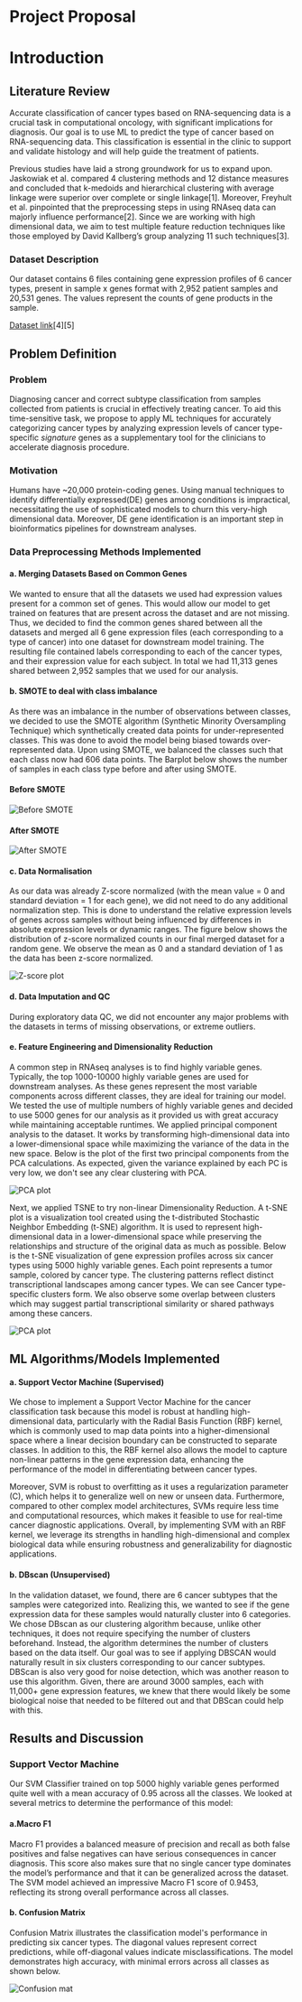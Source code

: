 
# Project Proposal

# Introduction  

## Literature Review  

Accurate classification of cancer types based on RNA-sequencing data is a crucial task in computational oncology, with significant implications for diagnosis. Our goal is to use ML to predict the type of cancer based on RNA-sequencing data. This classification is essential in the clinic to support and validate histology and will help guide the treatment of patients.

 Previous studies have laid a strong groundwork for us to expand upon. Jaskowiak et al. compared 4 clustering methods and 12 distance measures and concluded that k-medoids and hierarchical clustering with average linkage were superior over complete or single linkage[1]. Moreover, Freyhult et al. pinpointed that the preprocessing steps in using RNAseq data can majorly influence performance[2]. Since we are working with high dimensional data, we aim to test multiple feature reduction techniques like those employed by David Kallberg’s group analyzing 11 such techniques[3].

### Dataset Description

Our dataset contains 6 files containing gene expression profiles of 6 cancer types, present in sample x genes format with 2,952 patient samples and 20,531 genes. The values represent the counts of gene products in the sample.

[Dataset link](http://zenodo.org/records/8192916)[4][5]

## Problem Definition

### Problem
Diagnosing cancer and correct subtype classification from samples collected from patients is crucial in effectively treating cancer. To aid this time-sensitive task, we propose to apply ML techniques for accurately categorizing cancer types by analyzing expression levels of cancer type-specific *signature* genes as a supplementary tool for the clinicians to accelerate diagnosis procedure.


### Motivation
Humans have ~20,000 protein-coding genes. Using manual techniques to identify differentially expressed(DE) genes among conditions is impractical, necessitating the use of sophisticated models to churn this very-high dimensional data. Moreover, DE gene identification is an important step in bioinformatics pipelines for downstream analyses.

### Data Preprocessing Methods Implemented

#### a. Merging Datasets Based on Common Genes
We wanted to ensure that all the datasets we used had expression values present for a common set of genes. This would allow our model to get trained on features that are present across the dataset and are not missing. Thus, we decided to find the common genes shared between all the datasets and merged all 6 gene expression files (each corresponding to a type of cancer) into one dataset for downstream model training. The resulting file contained labels corresponding to each of the cancer types, and their expression value for each subject. In total we had 11,313 genes shared between 2,952 samples that we used for our analysis.

#### b. SMOTE to deal with class imbalance
As there was an imbalance in the number of observations between classes, we decided to use the SMOTE algorithm (Synthetic Minority Oversampling Technique) which synthetically created data points for under-represented classes. This was done to avoid the model being biased towards over-represented data. Upon using SMOTE, we balanced the classes such that each class now had 606 data points.
The Barplot below shows the number of samples in each class type before and after using SMOTE.

#### Before SMOTE
![Before SMOTE](Figures/Bar_bef_Smote.png)

#### After SMOTE
![After SMOTE](Figures/Bar_aft_Smote.png)

#### c. Data Normalisation
As our data was already Z-score normalized (with the mean value = 0 and standard deviation = 1 for each gene), we did not need to do any additional normalization step. This is done to understand the relative expression levels of genes across samples without being influenced by differences in absolute expression levels or dynamic ranges. The figure below shows the distribution of z-score normalized counts in our final merged dataset for a random gene. We observe the mean as 0 and a standard deviation of 1 as the data has been z-score normalized.

![Z-score plot](Figures/z_score_plot.png)

#### d. Data Imputation and QC
During exploratory data QC, we did not encounter any major problems with the datasets in terms of missing observations, or extreme outliers. 

#### e. Feature Engineering and Dimensionality Reduction
A common step in RNAseq analyses is to find highly variable genes. Typically, the top 1000-10000 highly variable genes are used for downstream analyses. As these genes represent the most variable components across different classes, they are ideal for training our model. We tested the use of multiple numbers of highly variable genes and decided to use 5000 genes for our analysis as it provided us with great accuracy while maintaining acceptable runtimes.
We applied principal component analysis to the dataset. It works by transforming high-dimensional data into a lower-dimensional space while maximizing the variance of the data in the new space. Below is the plot of the first two principal components from the PCA calculations. As expected, given the variance explained by each PC is very low, we don't see any clear clustering with PCA. 

![PCA plot](Figures/PCA_plot_bef.png)

Next, we applied TSNE to try non-linear Dimensionality Reduction. A t-SNE plot is a visualization tool created using the t-distributed Stochastic Neighbor Embedding (t-SNE) algorithm. It is used to represent high-dimensional data in a lower-dimensional space while preserving the relationships and structure of the original data as much as possible. Below is the t-SNE visualization of gene expression profiles across six cancer types using 5000 highly variable genes. Each point represents a tumor sample, colored by cancer type. The clustering patterns reflect distinct transcriptional landscapes among cancer types. We can see Cancer type-specific clusters form. We also observe some overlap between clusters which may suggest partial transcriptional similarity or shared pathways among these cancers. 

![PCA plot](Figures/PCA_plot.png)

## ML Algorithms/Models Implemented

#### a. Support Vector Machine (Supervised)

We chose to implement a Support Vector Machine for the cancer classification task because this model is robust at handling high-dimensional data, particularly with the Radial Basis Function (RBF) kernel, which is commonly used to map data points into a higher-dimensional space where a linear decision boundary can be constructed to separate classes. In addition to this, the RBF kernel also allows the model to capture non-linear patterns in the gene expression data, enhancing the performance of the model in differentiating between cancer types.

Moreover, SVM is robust to overfitting as it uses a regularization parameter (C), which helps it to generalize well on new or unseen data. Furthermore, compared to other complex model architectures, SVMs require less time and computational resources, which makes it feasible to use for real-time cancer diagnostic applications. Overall, by implementing SVM with an RBF kernel, we leverage its strengths in handling high-dimensional and complex biological data while ensuring robustness and generalizability for diagnostic applications.

#### b. DBscan (Unsupervised)
In the validation dataset, we found, there are 6 cancer subtypes that the samples were categorized into. Realizing this, we wanted to see if the gene expression data for these samples would naturally cluster into 6 categories. We chose DBscan as our clustering algorithm because, unlike other techniques, it does not require specifying the number of clusters beforehand. Instead, the algorithm determines the number of clusters based on the data itself. Our goal was to see if applying DBSCAN would naturally result in six clusters corresponding to our cancer subtypes. DBScan is also very good for noise detection, which was another reason to use this algorithm. Given, there are around 3000 samples, each with 11,000+ gene expression features, we knew that there would likely be some biological noise that needed to be filtered out and that DBScan could help with this. 

## Results and Discussion

### Support Vector Machine

Our SVM Classifier trained on top 5000 highly variable genes performed quite well with a mean accuracy of 0.95 across all the classes. We looked at several metrics to determine the performance of this model:

#### a.Macro F1

 Macro F1 provides a balanced measure of precision and recall as both false positives and false negatives can have serious consequences in cancer diagnosis. This score also makes sure that no single cancer type dominates the model’s performance and that it can be generalized across the dataset. The SVM model achieved an impressive Macro F1 score of 0.9453, reflecting its strong overall performance across all classes.

#### b. Confusion Matrix

 Confusion Matrix illustrates the classification model's performance in predicting six cancer types. The diagonal values represent correct predictions, while off-diagonal values indicate misclassifications. The model demonstrates high accuracy, with minimal errors across all classes as shown below.

 ![Confusion mat](Figures/Confusion_Metrix.png)